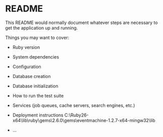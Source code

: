 # README

This README would normally document whatever steps are necessary to get the
application up and running.

Things you may want to cover:

* Ruby version

* System dependencies

* Configuration

* Database creation

* Database initialization

* How to run the test suite

* Services (job queues, cache servers, search engines, etc.)

* Deployment instructions
C:\Ruby26-x64\lib\ruby\gems\2.6.0\gems\eventmachine-1.2.7-x64-mingw32\lib

* ...

